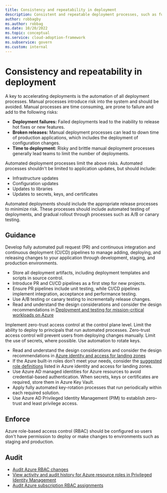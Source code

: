 ```yaml
---
title: Consistency and repeatability in deployment
description: Consistent and repeatable deployment processes, such as fully automated CI/CD pipelines, are keys to deployment acceleration.
author: robbagby
ms.author: robbag
ms.date: 10/20/2022
ms.topic: conceptual
ms.service: cloud-adoption-framework
ms.subservice: govern
ms.custom: internal
---
```


# Consistency and repeatability in deployment

A key to accelerating deployments is the automation of all deployment processes. Manual processes introduce risk into the system and should be avoided. Manual processes are time consuming, are prone to failure and add to the following risks:

- **Deployment failures:** Failed deployments lead to the inability to release hot fixes or new features.
- **Broken releases:** Manual deployment processes can lead to down time of production applications, which includes the deployment of configuration changes.
- **Time to deployment:** Risky and brittle manual deployment processes generally lead teams to limit the number of deployments.

Automated deployment processes limit the above risks. Automated processes shouldn't be limited to application updates, but should include:

- Infrastructure updates
- Configuration updates
- Updates to libraries
- Updates to secrets, keys, and certificates

Automated deployments should include the appropriate release processes to minimize risk. These processes should include automated testing of deployments, and gradual rollout through processes such as A/B or canary testing.

## Guidance

Develop fully automated pull request (PR) and continuous integration and continuous deployment (CI/CD) pipelines to manage adding, deploying, and releasing changes to your application through development, staging, and production environments.

- Store all deployment artifacts, including deployment templates and scripts in source control.
- Introduce PR and CI/CD pipelines as a first step for new projects.
- Ensure PR pipelines include unit testing, while CI/CD pipelines implement integration, acceptance and performance testing.
- Use A/B testing or canary testing to incrementally release changes.
- Read and understand the design considerations and consider the design recommendations in [Deployment and testing for mission-critical workloads on Azure](/azure/architecture/framework/mission-critical/mission-critical-deployment-testing)

Implement zero-trust access control at the control plane level. Limit the ability to deploy to principals that run automated processes. Zero-trust access control will prevent users from deploying changes manually. Limit the use of secrets, where possible. Use automation to rotate keys.

- Read and understand the design considerations and consider the design recommendations in [Azure identity and access for landing zones](../../ready/landing-zone/design-area/identity-access-landing-zones.md)
- If the Azure built-in roles don't meet your needs, consider the [suggested role definitions](../../ready/landing-zone/design-area/identity-access-landing-zones.md#rbac-recommendations) listed in Azure identity and access for landing zones.
- Use Azure AD managed identities for Azure resources to avoid credential-based authentication. When secrets, keys or certificates are required, store them in Azure Key Vault.
- Apply fully automated key-rotation processes that run periodically within each required solution.
- Use Azure AD Privileged Identity Management (PIM) to establish zero-trust and least privilege access.

## Enforce

Azure role-based access control (RBAC) should be configured so users don't have permission to deploy or make changes to environments such as staging and production.

## Audit

- [Audit Azure RBAC changes](/azure/role-based-access-control/change-history-report)
- [View activity and audit history for Azure resource roles in Privileged Identity Management](/azure/active-directory/privileged-identity-management/azure-pim-resource-rbac)
- [Audit Azure subscription RBAC assignments](https://github.com/azureautomation/audit-azure-subscription-rbac-assignments)
